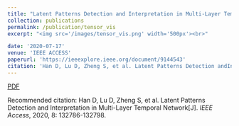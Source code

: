 ```yaml
---
title: "Latent Patterns Detection and Interpretation in Multi-Layer Temporal Network"
collection: publications
permalink: /publication/tensor_vis
excerpt: "<img src='/images/tensor_vis.png' width='500px'><br>"

date: '2020-07-17'
venue: 'IEEE ACCESS'
paperurl: 'https://ieeexplore.ieee.org/document/9144543'
citation: 'Han D, Lu D, Zheng S, et al. Latent Patterns Detection andInterpretation in Multi-Layer TemporalNetwork[J]. IEEE ACCESS, 2020, 8: 132786-132798.'
---
```


[PDF](https://www.researchgate.net/publication/343091052_Latent_Patterns_Detection_and_Interpretation_in_Multi-Layer_Temporal_Network)

Recommended citation: 
Han D, Lu D, Zheng S, et al. Latent Patterns Detection and Interpretation in Multi-Layer Temporal Network[J]. <i>IEEE Access</i>, 2020, 8: 132786-132798.
